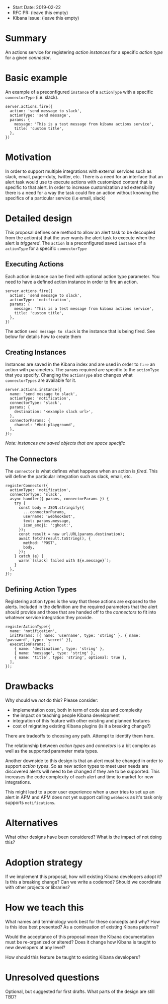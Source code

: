 - Start Date: 2019-02-22
- RFC PR: (leave this empty)
- Kibana Issue: (leave this empty)

# Summary

An actions service for registering *action instances* for a specific
*action type* for a given *connector*.

# Basic example

An example of a preconfigured `instance` of a `actionType` with a specific
`connectorType` (i.e. slack).

```JS
server.actions.fire({
  action: 'send message to slack',
  actionType: 'send message',
  params: {
    message: 'This is a test message from kibana actions service',
    title: 'custom title',
  },
})
```

# Motivation

In order to support multiple integrations with external services such as slack,
email, pager-duty, twitter, etc. There is a need for an interface that an alert
task would use to execute actions with customized content that is specific to
that alert. In order to increase customization and extensibility there is a need
for a way the task could fire an action without knowing the specifics of a
particular service (i.e email, slack)

# Detailed design

This proposal defines one method to allow an alert task to be decoupled from the
action(s) that the user wants the alert task to execute when the alert is
*triggered*. The `action` is a preconfigured saved `instance` of a `actionType`
for a specific `connectorType`

## Executing Actions

Each action instance can be fired with optional action type parameter. You need
to have a defined action instance in order to fire an action.

```JS
server.actions.fire({
  action: 'send message to slack',
  actionType: 'notification',
  params: {
    message: 'This is a test message from kibana actions service',
    title: 'custom title',
  },
})
```

The action `send message to slack` is the instance that is being fired. See
below for details how to create them

## Creating Instances

Instances are saved in the Kibana index and are used in order to `fire` an action with parameters. The
`params` required are specific to the `actionType` that you specify. Changing the `actionType` also
changes what `connectorTypes` are available for it.


```JS
server.actions.instance({
  name: 'send message to slack',
  actionType: 'notification',
  connectorType: 'slack',
  params: {
    destination: '<example slack url>',
  },
  connectorParams: {
    channel: '#bot-playground',
  },
});
```

*Note: instances are saved objects that are space specific*

## The Connectors

The `connector` is what defines what happens when an action is *fired*. This
will define the particular integration such as slack, email, etc.

```JS
registerConnector({
  actionType: 'notification',
  connectorType: 'slack',
  async handler({ params, connectorParams }) {
    try {
      const body = JSON.stringify({
        ...connectorParams,
        username: 'webhookbot',
        text: params.message,
        icon_emoji: ':ghost:',
      });
      const result = new url.URL(params.destination);
      await fetch(result.toString(), {
        method: 'POST',
        body,
      });
    } catch (e) {
      warn(`[slack] failed with ${e.message}`);
    }
  },
});
```

## Defining Action Types

Registering action types is the way that these actions are exposed to the
alerts. Included in the definition are the required parameters that the alert
should provide and those that are handed off to the *connectors* to fit into
whatever service integration they provide.

```JS
registerActionType({
  name: 'notification',
  initParams: [{ name: 'username', type: 'string' }, { name: 'password', type: 'secret' }],
  executionParams: [
    { name: 'destination', type: 'string' },
    { name: 'message', type: 'string' },
    { name: 'title', type: 'string', optional: true },
  ],
});
```

# Drawbacks

Why should we *not* do this? Please consider:

- implementation cost, both in term of code size and complexity
- the impact on teaching people Kibana development
- integration of this feature with other existing and planned features
- cost of migrating existing Kibana plugins (is it a breaking change?)

There are tradeoffs to choosing any path. Attempt to identify them here.

The relationship between *action types* and *connetors* is a bit complex as well
as the supported parameter meta types. 

Another downside to this design is that an alert must be changed in order to support
*action types*. So as new action types to meet user needs are discovered alerts
will need to be changed if they are to be supported. This increases the code
complexity of each alert and time to market for new integrations.

This might lead to a poor user experience when a user tries to set up an alert
in APM and APM does not yet support calling `webhooks` as it's task only
supports `notifications`.

# Alternatives

What other designs have been considered? What is the impact of not doing this?

# Adoption strategy

If we implement this proposal, how will existing Kibana developers adopt it? Is
this a breaking change? Can we write a codemod? Should we coordinate with
other projects or libraries?

# How we teach this

What names and terminology work best for these concepts and why? How is this
idea best presented? As a continuation of existing Kibana patterns?

Would the acceptance of this proposal mean the Kibana documentation must be
re-organized or altered? Does it change how Kibana is taught to new developers
at any level?

How should this feature be taught to existing Kibana developers?

# Unresolved questions

Optional, but suggested for first drafts. What parts of the design are still
TBD?
